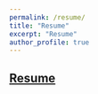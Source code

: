 ```yaml
---
permalink: /resume/
title: "Resume"
excerpt: "Resume"
author_profile: true
---
```


## [Resume](https://drive.google.com/file/d/1w9MUzx3qNShM7T7Qw_T974ytcmliVgUh/view?usp=sharing)

